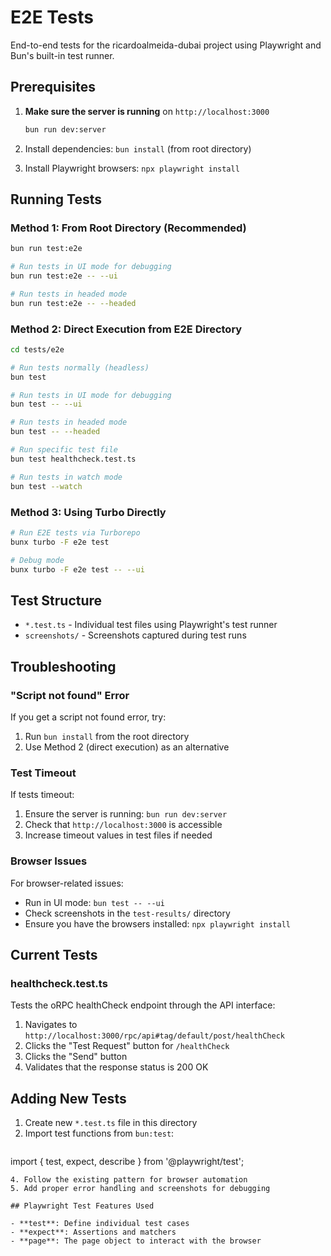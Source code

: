 # E2E Tests

End-to-end tests for the ricardoalmeida-dubai project using Playwright and Bun's built-in test runner.

## Prerequisites

1. **Make sure the server is running** on `http://localhost:3000`
   ```bash
   bun run dev:server
   ```

2. Install dependencies: `bun install` (from root directory)

3. Install Playwright browsers: `npx playwright install`

## Running Tests

### Method 1: From Root Directory (Recommended)

```bash
bun run test:e2e

# Run tests in UI mode for debugging
bun run test:e2e -- --ui

# Run tests in headed mode
bun run test:e2e -- --headed
```

### Method 2: Direct Execution from E2E Directory

```bash
cd tests/e2e

# Run tests normally (headless)
bun test

# Run tests in UI mode for debugging
bun test -- --ui

# Run tests in headed mode
bun test -- --headed

# Run specific test file
bun test healthcheck.test.ts

# Run tests in watch mode
bun test --watch
```

### Method 3: Using Turbo Directly

```bash
# Run E2E tests via Turborepo
bunx turbo -F e2e test

# Debug mode
bunx turbo -F e2e test -- --ui
```


## Test Structure

- `*.test.ts` - Individual test files using Playwright's test runner
- `screenshots/` - Screenshots captured during test runs

## Troubleshooting

### "Script not found" Error
If you get a script not found error, try:
1. Run `bun install` from the root directory
2. Use Method 2 (direct execution) as an alternative

### Test Timeout
If tests timeout:
1. Ensure the server is running: `bun run dev:server`
2. Check that `http://localhost:3000` is accessible
3. Increase timeout values in test files if needed

### Browser Issues
For browser-related issues:
- Run in UI mode: `bun test -- --ui`
- Check screenshots in the `test-results/` directory
- Ensure you have the browsers installed: `npx playwright install`

## Current Tests

### healthcheck.test.ts

Tests the oRPC healthCheck endpoint through the API interface:
1. Navigates to `http://localhost:3000/rpc/api#tag/default/post/healthCheck`
2. Clicks the "Test Request" button for `/healthCheck`
3. Clicks the "Send" button
4. Validates that the response status is 200 OK

## Adding New Tests

1. Create new `*.test.ts` file in this directory
2. Import test functions from `bun:test`:
   ```typescript
import { test, expect, describe } from '@playwright/test';
   ```
4. Follow the existing pattern for browser automation
5. Add proper error handling and screenshots for debugging

## Playwright Test Features Used

- **test**: Define individual test cases
- **expect**: Assertions and matchers
- **page**: The page object to interact with the browser

